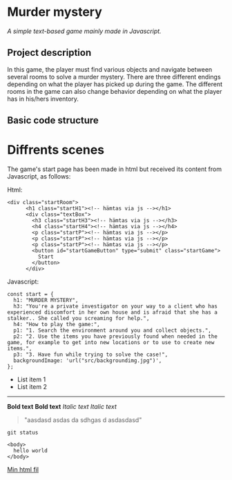 # Murder mystery 
_A simple text-based game mainly made in Javascript._
 
## Project description

In this game, the player must find various objects and navigate between several rooms to solve a murder mystery. There are three different endings depending on what the player has picked up during the game. The different rooms in the game can also change behavior depending on what the player has in his/hers inventory.


## Basic code structure

# Diffrents scenes
 
 The game's start page has been made in html but received its content from Javascript, as follows:

Html:
```
<div class="startRoom">
      <h1 class="startH1"><!-- hämtas via js --></h1>
      <div class="textBox">
        <h3 class="startH3"><!-- hämtas via js --></h3>
        <h4 class="startH4"><!-- hämtas via js --></h4>
        <p class="startP"><!-- hämtas via js --></p>
        <p class="startP"><!-- hämtas via js --></p>
        <p class="startP"><!-- hämtas via js --></p>
        <button id="startGameButton" type="submit" class="startGame">
          Start
        </button>
      </div>
```

Javascript:
```
const start = {
  h1: "MURDER MYSTERY",
  h3: "You're a private investigator on your way to a client who has experienced discomfort in her own house and is afraid that she has a stalker.. She called you screaming for help.",
  h4: "How to play the game:",
  p1: "1. Search the environment around you and collect objects.",
  p2: "2. Use the items you have previously found when needed in the game, for example to get into new locations or to use to create new items.",
  p3: "3. Have fun while trying to solve the case!",
  backgroundImage: 'url("src/backgroundimg.jpg")',
};
```




- List item 1
- List item 2
 
---
 
**Bold text**
**Bold text**
_Italic text_
_Italic text_
 
> "aasdasd asdas da sdhgas d
> asdasdasd"
 
`git status`
 
```
<body>
  hello world
</body>
```
 
[Min html fil](./index.html)
 